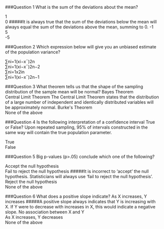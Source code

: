 ###Question 1
What is the sum of the deviations about the mean?

1			 
0
#####It is always true that the sum of the deviations below the mean will always equal the sum of the deviations above the mean, summing to 0.
-1			
5			
-5			


###Question 2
Which expression below will give you an unbiased estimate of the population variance?

∑ni=1(xi−x¯)2n			
∑ni=1(xi−x¯)2n−2			
∑ni=1x2in			
∑ni=1(xi−x¯)2n−1	


###Question 3
What theorem tells us that the shape of the sampling distribution of the sample mean will be normal?
Bayes Theorem			
Central Limit Theorem
The Central Limit Theorem states that the distribution of a large number of independent and identically distributed variables will be approximately normal.
Burke's Theorem			
None of the above			


###Question 4
Is the following interpretation of a confidence interval True or False? 
Upon repeated sampling, 95% of intervals constructed in the same way will contain the true population parameter.

True	
False			


###Question 5
Big p-values (p>.05) conclude which one of the following?

Accept the null hypothesis			
Fail to reject the null hypothesis
#####It is incorrect to ‘accept’ the null hypothesis. Statisticians will always use ‘fail to reject the null hypothesis’.
Reject the null hypothesis			
None of the above			


###Question 6
What does a positive slope indicate?
As X increases, Y increases	
#####A positive slope always indicates that Y is increasing with X. If Y were to decrease with increases in X, this would indicate a negative slope.
No association between X and Y			
As X increases, Y decreases			
None of the above			

